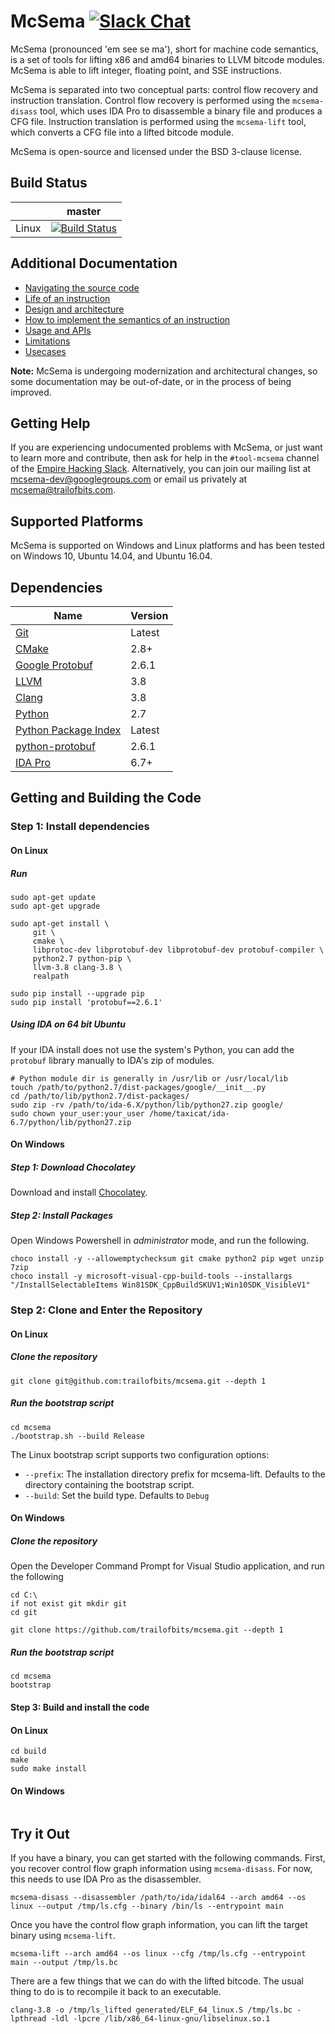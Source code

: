 # McSema [![Slack Chat](http://empireslacking.herokuapp.com/badge.svg)](https://empireslacking.herokuapp.com/)

McSema (pronounced 'em see se ma'), short for machine code semantics, is a set of tools for lifting x86 and amd64 binaries to LLVM bitcode modules. McSema is able to lift integer, floating point, and SSE instructions.

McSema is separated into two conceptual parts: control flow recovery and instruction translation. Control flow recovery is performed using the `mcsema-disass` tool, which uses IDA Pro to disassemble a binary file and produces a CFG file. Instruction translation is performed using the `mcsema-lift` tool, which converts a CFG file into a lifted bitcode module.

McSema is open-source and licensed under the BSD 3-clause license.

## Build Status

|       | master |
| ----- | ------ |
| Linux | [![Build Status](https://travis-ci.org/trailofbits/mcsema.svg?branch=master)](https://travis-ci.org/trailofbits/mcsema) |

## Additional Documentation
 
 - [Navigating the source code](docs/NavigatingTheCode.md)
 - [Life of an instruction](docs/LifeOfAnInstruction.md)
 - [Design and architecture](docs/ARCHITECTURE.md)
 - [How to implement the semantics of an instruction](docs/ADD_AN_INSTRUCTION.md)
 - [Usage and APIs](docs/USAGE_AND_APIS.md)
 - [Limitations](docs/Limitations.md)
 - [Usecases](docs/Usecases.md)

**Note:** McSema is undergoing modernization and architectural changes, so some documentation may be out-of-date, or in the process of being improved.

## Getting Help

If you are experiencing undocumented problems with McSema, or just want to learn more and contribute, then ask for help in the `#tool-mcsema` channel of the [Empire Hacking Slack](https://empireslacking.herokuapp.com/). Alternatively, you can join our mailing list at [mcsema-dev@googlegroups.com](https://groups.google.com/forum/?hl=en#!forum/mcsema-dev) or email us privately at mcsema@trailofbits.com.

## Supported Platforms

McSema is supported on Windows and Linux platforms and has been tested on Windows 10, Ubuntu 14.04, and Ubuntu 16.04.

## Dependencies

| Name | Version | 
| ---- | ------- |
| [Git](https://git-scm.com/) | Latest |
| [CMake](https://cmake.org/) | 2.8+ |
| [Google Protobuf](https://github.com/google/protobuf) | 2.6.1 |
| [LLVM](http://llvm.org/) | 3.8 |
| [Clang](http://clang.llvm.org/) | 3.8 |
| [Python](https://www.python.org/) | 2.7 | 
| [Python Package Index](https://pypi.python.org/pypi) | Latest |
| [python-protobuf](https://pypi.python.org/pypi/protobuf) | 2.6.1 |
| [IDA Pro](https://www.hex-rays.com/products/ida) | 6.7+ |


## Getting and Building the Code

### Step 1: Install dependencies

#### On Linux

##### Run

```shell
sudo apt-get update
sudo apt-get upgrade

sudo apt-get install \
     git \
     cmake \
     libprotoc-dev libprotobuf-dev libprotobuf-dev protobuf-compiler \
     python2.7 python-pip \
     llvm-3.8 clang-3.8 \
     realpath

sudo pip install --upgrade pip
sudo pip install 'protobuf==2.6.1'
```

##### Using IDA on 64 bit Ubuntu

If your IDA install does not use the system's Python, you can add the `protobuf` library manually to IDA's zip of modules.

```
# Python module dir is generally in /usr/lib or /usr/local/lib
touch /path/to/python2.7/dist-packages/google/__init__.py
cd /path/to/lib/python2.7/dist-packages/              
sudo zip -rv /path/to/ida-6.X/python/lib/python27.zip google/
sudo chown your_user:your_user /home/taxicat/ida-6.7/python/lib/python27.zip
```

#### On Windows

##### Step 1: Download Chocolatey

Download and install [Chocolatey](https://chocolatey.org/install).

##### Step 2: Install Packages

Open Windows Powershell in *administrator* mode, and run the following.

```shell
choco install -y --allowemptychecksum git cmake python2 pip wget unzip 7zip
choco install -y microsoft-visual-cpp-build-tools --installargs "/InstallSelectableItems Win81SDK_CppBuildSKUV1;Win10SDK_VisibleV1"
```

### Step 2: Clone and Enter the Repository

#### On Linux

##### Clone the repository

```shell
git clone git@github.com:trailofbits/mcsema.git --depth 1
```

##### Run the bootstrap script
```shell
cd mcsema
./bootstrap.sh --build Release
```

The Linux bootstrap script supports two configuration options:

  * `--prefix`: The installation directory prefix for mcsema-lift. Defaults to the directory containing the bootstrap script.
  * `--build`: Set the build type. Defaults to `Debug`

#### On Windows

##### Clone the repository

Open the Developer Command Prompt for Visual Studio application, and run the following 

```shell
cd C:\
if not exist git mkdir git
cd git

git clone https://github.com/trailofbits/mcsema.git --depth 1
```

##### Run the bootstrap script
```shell
cd mcsema
bootstrap
```

#### Step 3: Build and install the code

#### On Linux

```shell
cd build
make
sudo make install
```

#### On Windows

```shell

```

## Try it Out

If you have a binary, you can get started with the following commands. First, you recover control flow graph information using `mcsema-disass`. For now, this needs to use IDA Pro as the disassembler.

```shell
mcsema-disass --disassembler /path/to/ida/idal64 --arch amd64 --os linux --output /tmp/ls.cfg --binary /bin/ls --entrypoint main
```

Once you have the control flow graph information, you can lift the target binary using `mcsema-lift`.

```shell
mcsema-lift --arch amd64 --os linux --cfg /tmp/ls.cfg --entrypoint main --output /tmp/ls.bc
```

There are a few things that we can do with the lifted bitcode. The usual thing to do is to recompile it back to an executable.
```shell
clang-3.8 -o /tmp/ls_lifted generated/ELF_64_linux.S /tmp/ls.bc -lpthread -ldl -lpcre /lib/x86_64-linux-gnu/libselinux.so.1
```
